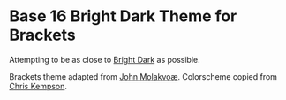 Base 16 Bright Dark Theme for Brackets
============================

Attempting to be as close to [Bright Dark](http://chriskempson.github.io/base16/#bright) as possible.

Brackets theme adapted from [John Molakvoæ](https://github.com/skjnldsv/default-dark).
Colorscheme copied from [Chris Kempson](http://chriskempson.com).

